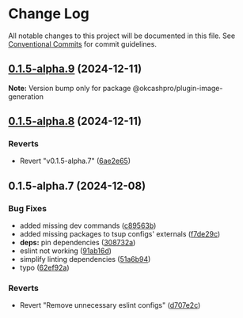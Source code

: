 # Change Log

All notable changes to this project will be documented in this file.
See [Conventional Commits](https://conventionalcommits.org) for commit guidelines.

## [0.1.5-alpha.9](https://github.com/okcashpro/okai/compare/v0.1.5-alpha.8...v0.1.5-alpha.9) (2024-12-11)

**Note:** Version bump only for package @okcashpro/plugin-image-generation





## [0.1.5-alpha.8](https://github.com/okcashpro/okai/compare/v0.1.5-alpha.7...v0.1.5-alpha.8) (2024-12-11)


### Reverts

* Revert "v0.1.5-alpha.7" ([6ae2e65](https://github.com/okcashpro/okai/commit/6ae2e65b31a23c7f2fed9965db8b4384292ef576))





## 0.1.5-alpha.7 (2024-12-08)


### Bug Fixes

* added missing dev commands ([c89563b](https://github.com/okcashpro/okai/commit/c89563bc020f0b21a69599b706534f2edfbdf1cd))
* added missing packages to tsup configs' externals ([f7de29c](https://github.com/okcashpro/okai/commit/f7de29cf2ed452e08fa68ebd44360f5bc5a3bf20))
* **deps:** pin dependencies ([308732a](https://github.com/okcashpro/okai/commit/308732a8906881a0c7a023765bbd4c5590c565e6))
* eslint not working ([91ab16d](https://github.com/okcashpro/okai/commit/91ab16d6cb7361e6785ad5e6f7a617584357f00a))
* simplify linting dependencies ([51a6b94](https://github.com/okcashpro/okai/commit/51a6b94f6764f4951f48b730c5fdf821876c070f))
* typo ([62ef92a](https://github.com/okcashpro/okai/commit/62ef92aade4be9df09dbc597db9363acd57d5997))


### Reverts

* Revert "Remove unnecessary eslint configs" ([d707e2c](https://github.com/okcashpro/okai/commit/d707e2ce72218202c8703483673e8453134f0e13))
